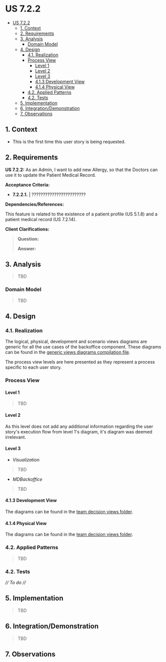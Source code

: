# US 7.2.2

<!-- TOC -->
* [US 7.2.2](#us-722)
  * [1. Context](#1-context)
  * [2. Requirements](#2-requirements)
  * [3. Analysis](#3-analysis)
    * [Domain Model](#domain-model)
  * [4. Design](#4-design)
    * [4.1. Realization](#41-realization)
    * [Process View](#process-view)
      * [Level 1](#level-1)
      * [Level 2](#level-2)
      * [Level 3](#level-3)
      * [4.1.3 Development View](#413-development-view)
      * [4.1.4 Physical View](#414-physical-view)
    * [4.2. Applied Patterns](#42-applied-patterns)
    * [4.2. Tests](#42-tests)
  * [5. Implementation](#5-implementation)
  * [6. Integration/Demonstration](#6-integrationdemonstration)
  * [7. Observations](#7-observations)
<!-- TOC -->


## 1. Context

* This is the first time this user story is being requested.

## 2. Requirements

**US 7.2.2:** As an Admin, I want to add new Allergy, so that the Doctors can use it to update the Patient Medical Record.

**Acceptance Criteria:**

- **7.2.2.1.** | ????????????????????????

**Dependencies/References:**

This feature is related to the existence of a patient profile (US 5.1.8) and a patient medical record (US 7.2.14).

**Client Clarifications:**

> **Question:** 
>
> **Answer:** 


## 3. Analysis

> TBD


### Domain Model

> TBD

## 4. Design

### 4.1. Realization

The logical, physical, development and scenario views diagrams are generic for all the use cases of the backoffice component.
These diagrams can be found in the [generic views diagrams compilation file](../../team-decisions/views/general-views.md).

The process view levels are here presented as they represent a process specific to each user story.

### Process View

#### Level 1

> TBD

#### Level 2

As this level does not add any additional information regarding the user story's execution flow from level 1's diagram, 
it's diagram was deemed irrelevant.

#### Level 3

- _Visualization_<br>
> TBD


- _MDBackoffice_
> TBD

#### 4.1.3 Development View

The diagrams can be found in the [team decision views folder](../../team-decisions/views/general-views.md#3-development-view).

#### 4.1.4 Physical View

The diagrams can be found in the [team decision views folder](../../team-decisions/views/general-views.md#4-physical-view).
  
### 4.2. Applied Patterns

> TBD


### 4.2. Tests

_// To do //_


## 5. Implementation

> TBD

## 6. Integration/Demonstration

> TBD

## 7. Observations
